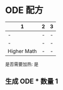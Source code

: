 # ODE 配方

|1|2|3|
|----|-----|-----|
|-|-|-|
|-|-|-|
|Higher Math|-|-|

是否需要加热: 是

生成 ODE \* 数量 1
---

